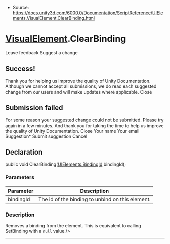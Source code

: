 * Source: https://docs.unity3d.com/6000.0/Documentation/ScriptReference/UIElements.VisualElement.ClearBinding.html

#  [VisualElement](https://docs.unity3d.com/6000.0/Documentation/ScriptReference/UIElements.VisualElement.html).ClearBinding
Leave feedback
Suggest a change
## Success!
Thank you for helping us improve the quality of Unity Documentation. Although we cannot accept all submissions, we do read each suggested change from our users and will make updates where applicable.
Close
## Submission failed
For some reason your suggested change could not be submitted. Please <a>try again</a> in a few minutes. And thank you for taking the time to help us improve the quality of Unity Documentation.
Close
Your name Your email Suggestion* Submit suggestion
Cancel
## Declaration
public void ClearBinding([UIElements.BindingId](https://docs.unity3d.com/6000.0/Documentation/ScriptReference/UIElements.BindingId.html) bindingId); 
### Parameters
Parameter | Description  
---|---  
bindingId | The id of the binding to unbind on this element.  
### Description
Removes a binding from the element. 
This is equivalent to calling SetBinding with a `null` value./>
* * *

